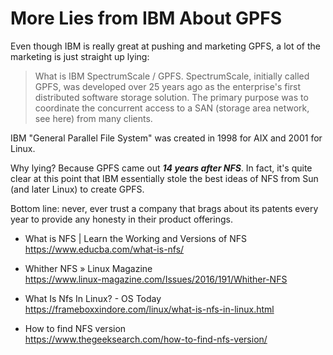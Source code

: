 # More Lies from IBM About GPFS

Even though IBM is really great at pushing and marketing GPFS, a lot of
the marketing is just straight up lying:

>  What is IBM SpectrumScale / GPFS. SpectrumScale, initially called
GPFS, was developed over 25 years ago as the enterprise's first
distributed software storage solution. The primary purpose was to
coordinate the concurrent access to a SAN (storage area network, see
here) from many clients.

IBM "General Parallel File System" was created in 1998 for AIX and 2001
for Linux.

Why lying? Because GPFS came out ***14 years after NFS***. In fact, it's
quite clear at this point that IBM essentially stole the best ideas of
NFS from Sun (and later Linux) to create GPFS.

Bottom line: never, ever trust a company that brags about its patents
every year to provide any honesty in their product offerings.

* What is NFS \| Learn the Working and Versions of NFS  
  <https://www.educba.com/what-is-nfs/>

* Whither NFS » Linux Magazine  
  <https://www.linux-magazine.com/Issues/2016/191/Whither-NFS>

* What Is Nfs In Linux? - OS Today  
  <https://frameboxxindore.com/linux/what-is-nfs-in-linux.html>

* How to find NFS version  
  <https://www.thegeeksearch.com/how-to-find-nfs-version/>
